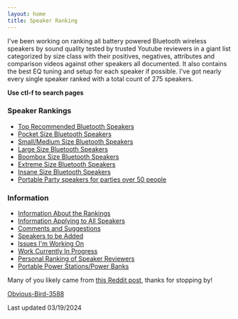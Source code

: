 ```yaml
---
layout: home
title: Speaker Ranking
---
```


I've been working on ranking all battery powered Bluetooth wireless speakers by sound quality tested by trusted Youtube reviewers in a giant list categorized by size class with their positives, negatives, attributes and comparison videos against other speakers all documented. It also contains the best EQ tuning and setup for each speaker if possible. I've got nearly every single speaker ranked with a total count of 275 speakers.

**Use ctl-f to search pages**

### Speaker Rankings

- [Top Recommended Bluetooth Speakers](/top-recommended/)
- [Pocket Size Bluetooth Speakers](/pocket-size/)
- [Small/Medium Size Bluetooth Speakers](/small-medium-size/)
- [Large Size Bluetooth Speakers](/large-size/)
- [Boombox Size Bluetooth Speakers](/boombox-size/)
- [Extreme Size Bluetooth Speakers](/extreme-size/)
- [Insane Size Bluetooth Speakers](/insane-size/)
- [Portable Party speakers for parties over 50 people](/portable-party-speakers/)

### Information

- [Information About the Rankings](/information-about-the-rankings/)
- [Information Applying to All Speakers](/information-applying-to-all-speakers/)
- [Comments and Suggestions](/comments-suggestions/)
- [Speakers to be Added](/speakers-to-be-added/)
- [Issues I'm Working On](/issues-im-working-on/)
- [Work Currently In Progress](/work-currently-in-progress/)
- [Personal Ranking of Speaker Reviewers](/personal-ranking-of-speaker-reviewers/)
- [Portable Power Stations/Power Banks](/portable-power-stations/)

Many of you likely came from [this Reddit post](https://www.reddit.com/r/WirelessSpeakers/comments/16zs2ol/ranking_all_battery_powered_wireless_speakers/), thanks for stopping by!

[Obvious-Bird-3588](https://www.reddit.com/user/Obvious-Bird-3588)

Last updated 03/19/2024

